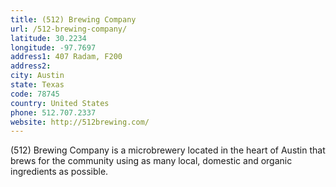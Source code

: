 ```yaml
---
title: (512) Brewing Company
url: /512-brewing-company/
latitude: 30.2234
longitude: -97.7697
address1: 407 Radam, F200
address2: 
city: Austin
state: Texas
code: 78745
country: United States
phone: 512.707.2337
website: http://512brewing.com/
---
```

(512) Brewing Company is a microbrewery located in the heart of Austin that brews for the community using as many local, domestic and organic ingredients as possible.
